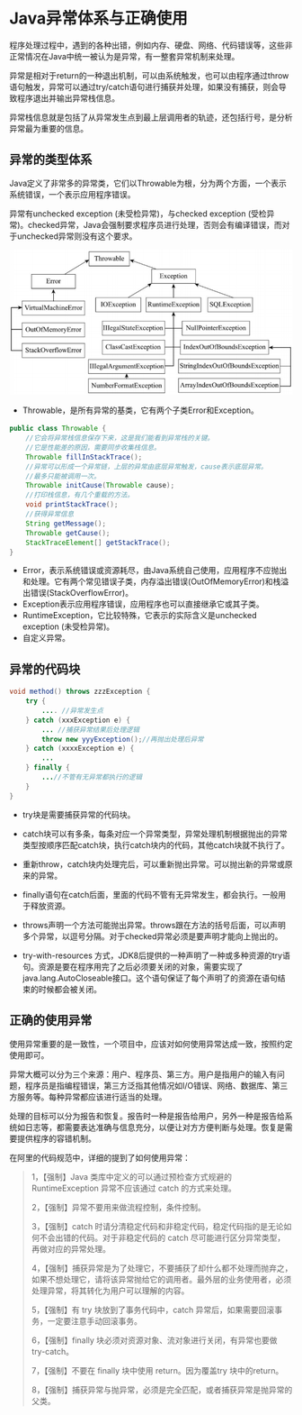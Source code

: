 # Java异常体系与正确使用

程序处理过程中，遇到的各种出错，例如内存、硬盘、网络、代码错误等，这些非正常情况在Java中统一被认为是异常，有一整套异常机制来处理。

异常是相对于return的一种退出机制，可以由系统触发，也可以由程序通过throw语句触发，异常可以通过try/catch语句进行捕获并处理，如果没有捕获，则会导致程序退出并输出异常栈信息。

异常栈信息就是包括了从异常发生点到最上层调用者的轨迹，还包括行号，是分析异常最为重要的信息。

## 异常的类型体系

Java定义了非常多的异常类，它们以Throwable为根，分为两个方面，一个表示系统错误，一个表示应用程序错误。

异常有unchecked exception (未受检异常)，与checked exception (受检异常)。checked异常，Java会强制要求程序员进行处理，否则会有编译错误，而对于unchecked异常则没有这个要求。

![image-20210524151451798](img\java_exception_class.png)

- Throwable，是所有异常的基类，它有两个子类Error和Exception。

```java
public class Throwable {
    //它会将异常栈信息保存下来，这是我们能看到异常栈的关键。
    //它是性能差的原因，需要同步收集栈信息。
    Throwable fillInStackTrace();
    //异常可以形成一个异常链，上层的异常由底层异常触发，cause表示底层异常。
    //最多只能被调用一次。
    Throwable initCause(Throwable cause);
    //打印栈信息，有几个重载的方法。
    void printStackTrace();
    //获得异常信息
    String getMessage();
    Throwable getCause();
    StackTraceElement[] getStackTrace();
}
```

- Error，表示系统错误或资源耗尽，由Java系统自己使用，应用程序不应抛出和处理。它有两个常见错误子类，内存溢出错误(OutOfMemoryError)和栈溢出错误(StackOverflowError)。
- Exception表示应用程序错误，应用程序也可以直接继承它或其子类。
- RuntimeException，它比较特殊，它表示的实际含义是unchecked exception (未受检异常)。
- 自定义异常。

## 异常的代码块

```java
void method() throws zzzException {
    try {
        .... //异常发生点
    } catch (xxxException e) {
        ... //捕获异常结果后处理逻辑
        throw new yyyException();//再抛出处理后异常
    } catch (xxxxException e) {
        ...
    } finally {
        ...//不管有无异常都执行的逻辑
    }
}
```

- try块是需要捕获异常的代码块。
- catch块可以有多条，每条对应一个异常类型，异常处理机制根据抛出的异常类型按顺序匹配catch块，执行catch块内的代码，其他catch块就不执行了。

- 重新throw，catch块内处理完后，可以重新抛出异常。可以抛出新的异常或原来的异常。
- finally语句在catch后面，里面的代码不管有无异常发生，都会执行。一般用于释放资源。
- throws声明一个方法可能抛出异常。throws跟在方法的括号后面，可以声明多个异常，以逗号分隔。对于checked异常必须是要声明才能向上抛出的。
- try-with-resources 方式，JDK8后提供的一种声明了一种或多种资源的try语句。资源是要在程序用完了之后必须要关闭的对象，需要实现了java.lang.AutoCloseable接口。这个语句保证了每个声明了的资源在语句结束的时候都会被关闭。

## 正确的使用异常

使用异常重要的是一致性，一个项目中，应该对如何使用异常达成一致，按照约定使用即可。

异常大概可以分为三个来源：用户、程序员、第三方。用户是指用户的输入有问题，程序员是指编程错误，第三方泛指其他情况如I/O错误、网络、数据库、第三方服务等。每种异常都应该进行适当的处理。

处理的目标可以分为报告和恢复。报告时一种是报告给用户，另外一种是报告给系统如日志等，都需要表达准确与信息充分，以便让对方方便判断与处理。恢复是需要提供程序的容错机制。

在阿里的代码规范中，详细的提到了如何使用异常：

> 1，【强制】Java 类库中定义的可以通过预检查方式规避的 RuntimeException 异常不应该通过 catch 的方式来处理。
>
> 2，【强制】异常不要用来做流程控制，条件控制。
>
> 3，【强制】catch 时请分清稳定代码和非稳定代码，稳定代码指的是无论如何不会出错的代码。对于非稳定代码的 catch 尽可能进行区分异常类型，再做对应的异常处理。
>
> 4，【强制】捕获异常是为了处理它，不要捕获了却什么都不处理而抛弃之，如果不想处理它，请将该异常抛给它的调用者。最外层的业务使用者，必须处理异常，将其转化为用户可以理解的内容。
>
> 5，【强制】有 try 块放到了事务代码中，catch 异常后，如果需要回滚事务，一定要注意手动回滚事务。
>
> 6，【强制】finally 块必须对资源对象、流对象进行关闭，有异常也要做 try-catch。
>
> 7，【强制】不要在 finally 块中使用 return。因为覆盖try 块中的return。
>
> 8，【强制】捕获异常与抛异常，必须是完全匹配，或者捕获异常是抛异常的父类。

